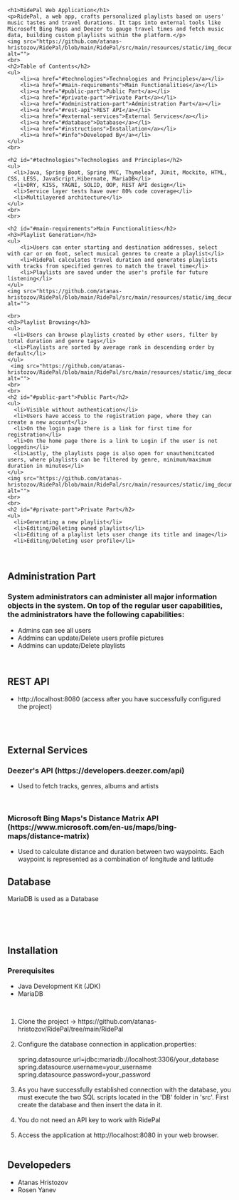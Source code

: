 
    <h1>RidePal Web Application</h1>
    <p>RidePal, a web app, crafts personalized playlists based on users' music tastes and travel durations. It taps into external tools like Microsoft Bing Maps and Deezer to gauge travel times and fetch music data, building custom playlists within the platform.</p>
    <img src="https://github.com/atanas-hristozov/RidePal/blob/main/RidePal/src/main/resources/static/img_documentation/Home_Page.JPG" alt="">
    <br>
    <h2>Table of Contents</h2>
    <ul>
        <li><a href="#technologies">Technologies and Principles</a></li>
        <li><a href="#main-requirements">Main Functionalities</a></li>
        <li><a href="#public-part">Public Part</a></li>
        <li><a href="#private-part">Private Part</a></li>
        <li><a href="#administration-part">Administration Part</a></li>
        <li><a href="#rest-api">REST API</a></li>
        <li><a href="#external-services">External Services</a></li>
        <li><a href="#database">Database</a></li>
        <li><a href="#instructions">Installation</a></li>
        <li><a href="#info">Developed By</a></li>
    </ul>
    <br>

    <h2 id="#technologies">Technologies and Principles</h2>
    <ul>
      <li>Java, Spring Boot, Spring MVC, Thymeleaf, JUnit, Mockito, HTML, CSS, LESS, JavaScript,Hibernate, MariaDB</li>
      <li>DRY, KISS, YAGNI, SOLID, OOP, REST API design</li>
      <li>Service layer tests have over 80% code coverage</li>
      <li>Multilayered architecture</li>
    </ul>
    <br>
    <br>

    <h2 id="#main-requirements">Main Functionalities</h2>
    <h3>Playlist Generation</h3>
    <ul>
        <li>Users can enter starting and destination addresses, select with car or on foot, select musical genres to create a playlist</li>
        <li>RidePal calculates travel duration and generates playlists with tracks from specified genres to match the travel time</li>
        <li>Playlists are saved under the user's profile for future listening</li>
    </ul>
    <img src="https://github.com/atanas-hristozov/RidePal/blob/main/RidePal/src/main/resources/static/img_documentation/Playlist.JPG" alt="">

    <br>
    <h3>Playlist Browsing</h3>
    <ul>
      <li>Users can browse playlists created by other users, filter by total duration and genre tags</li>
      <li>Playlists are sorted by average rank in descending order by default</li>
    </ul>
     <img src="https://github.com/atanas-hristozov/RidePal/blob/main/RidePal/src/main/resources/static/img_documentation/All_Playlists.JPG" alt="">
    <br>
    <br>
    <h2 id="#public-part">Public Part</h2>
    <ul>
      <li>Visible without authentication</li>
      <li>Users have access to the registration page, where they can create a new account</li>
      <li>On the login page there is a link for first time for registration</li>
      <li>On the home page there is a link to Login if the user is not loggedin</li>
      <li>Lastly, the playlists page is also open for unauthenitcated users, where playlists can be filtered by genre, minimum/maximum duration in minutes</li>
    </ul>
    <img src="https://github.com/atanas-hristozov/RidePal/blob/main/RidePal/src/main/resources/static/img_documentation/Register.JPG" alt="">
    <br>
    <br>
    <h2 id="#private-part">Private Part</h2>
    <ul>
      <li>Generating a new playlist</li>
      <li>Editing/Deleting owned playlists</li>
      <li>Editing of a playlist lets user change its title and image</li>
      <li>Editing/Deleting user profile</li>
   </ul>
   <img src="https://github.com/atanas-hristozov/RidePal/blob/main/RidePal/src/main/resources/static/img_documentation/Generate.JPG" alt="">
    <br>
   <br>
   <h2 id="#administration-part">Administration Part</h2>
   <h3>System administrators can administer all major information objects in the system. On top of the regular user capabilities, the administrators have the following capabilities:</h3>
    <ul>
      <li>Admins can see all users</li>
      <li>Addmins can update/Delete users profile pictures</li>
      <li>Addmins can update/Delete playlists</li>
   </ul>
   <img src="https://github.com/atanas-hristozov/RidePal/blob/main/RidePal/src/main/resources/static/img_documentation/My_Profile.JPG" alt="">
   <br>
   <br>
   <h2 id="#rest-api">REST API</h2>
  <ul>
    <li>http://localhost:8080 (access after you have successfully configured the project)</li>
  </ul>
<br>
<br>
<h2 id="#external-services">External Services</h2>


   <h3>Deezer's API (https://developers.deezer.com/api)</h3>
    <ul>
      <li>Used to fetch tracks, genres, albums and artists</li>
    </ul>

<br>
<h3>Microsoft Bing Maps's Distance Matrix API (https://www.microsoft.com/en-us/maps/bing-maps/distance-matrix)</h3>
  <ul>
  <li>Used to calculate distance and duration between two waypoints. Each waypoint is represented as a combination of longitude and latitude</li>
  </ul>
  <h2 id="#database">Database</h2>
  <p>MariaDB is used as a Database</p>
  <br>

<br>
<br>

<h2 id="#instructions">Installation</h2>

<h3>Prerequisites</h3>

<ul>
  <li>Java Development Kit (JDK)</li>
  <li>MariaDB</li>
</ul>

<br>
<ol>
  <li>Clone the project -> https://github.com/atanas-hristozov/RidePal/tree/main/RidePal</li>
  <br>
  <li>Configure the database connection in application.properties:</li>
<br>
spring.datasource.url=jdbc:mariadb://localhost:3306/your_database<br>
spring.datasource.username=your_username<br>
spring.datasource.password=your_password
<br>
  
<br>
<li>As you have successfully established connection with the database, you must execute the two SQL scripts located in the 'DB' folder in 'src'. First create the database and then insert the data in it.</li>
<br>
 
  <li>You do not need an API key to work with RidePal</li>
<br>
<li>Access the application at http://localhost:8080 in your web browser.</li>
<br>
</ol>

<h2 id="#info">Developeders</h2>
<ul>
    <li>Atanas Hristozov</li>
    <li>Rosen Yanev</li>
  </ul>
<img src="https://github.com/atanas-hristozov/RidePal/blob/main/RidePal/src/main/resources/static/img_documentation/About.JPG" alt="">
